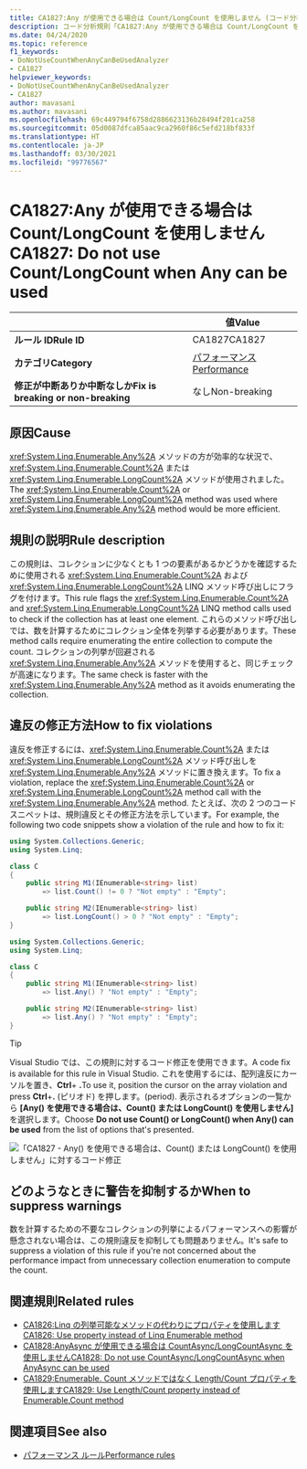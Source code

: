 ```yaml
---
title: CA1827:Any が使用できる場合は Count/LongCount を使用しません (コード分析)
description: コード分析規則「CA1827:Any が使用できる場合は Count/LongCount を使用しません」について
ms.date: 04/24/2020
ms.topic: reference
f1_keywords:
- DoNotUseCountWhenAnyCanBeUsedAnalyzer
- CA1827
helpviewer_keywords:
- DoNotUseCountWhenAnyCanBeUsedAnalyzer
- CA1827
author: mavasani
ms.author: mavasani
ms.openlocfilehash: 69c449794f6758d2886623136b28494f201ca258
ms.sourcegitcommit: 05d0087dfca85aac9ca2960f86c5efd218bf833f
ms.translationtype: HT
ms.contentlocale: ja-JP
ms.lasthandoff: 03/30/2021
ms.locfileid: "99776567"
---
```

# <a name="ca1827-do-not-use-countlongcount-when-any-can-be-used"></a><span data-ttu-id="8e549-103">CA1827:Any が使用できる場合は Count/LongCount を使用しません</span><span class="sxs-lookup"><span data-stu-id="8e549-103">CA1827: Do not use Count/LongCount when Any can be used</span></span>

| | <span data-ttu-id="8e549-104">値</span><span class="sxs-lookup"><span data-stu-id="8e549-104">Value</span></span> |
|-|-|
| <span data-ttu-id="8e549-105">**ルール ID**</span><span class="sxs-lookup"><span data-stu-id="8e549-105">**Rule ID**</span></span> |<span data-ttu-id="8e549-106">CA1827</span><span class="sxs-lookup"><span data-stu-id="8e549-106">CA1827</span></span>|
| <span data-ttu-id="8e549-107">**カテゴリ**</span><span class="sxs-lookup"><span data-stu-id="8e549-107">**Category**</span></span> |[<span data-ttu-id="8e549-108">パフォーマンス</span><span class="sxs-lookup"><span data-stu-id="8e549-108">Performance</span></span>](performance-warnings.md)|
| <span data-ttu-id="8e549-109">**修正が中断ありか中断なしか**</span><span class="sxs-lookup"><span data-stu-id="8e549-109">**Fix is breaking or non-breaking**</span></span> |<span data-ttu-id="8e549-110">なし</span><span class="sxs-lookup"><span data-stu-id="8e549-110">Non-breaking</span></span>|

## <a name="cause"></a><span data-ttu-id="8e549-111">原因</span><span class="sxs-lookup"><span data-stu-id="8e549-111">Cause</span></span>

<span data-ttu-id="8e549-112"><xref:System.Linq.Enumerable.Any%2A> メソッドの方が効率的な状況で、<xref:System.Linq.Enumerable.Count%2A> または <xref:System.Linq.Enumerable.LongCount%2A> メソッドが使用されました。</span><span class="sxs-lookup"><span data-stu-id="8e549-112">The <xref:System.Linq.Enumerable.Count%2A> or <xref:System.Linq.Enumerable.LongCount%2A> method was used where <xref:System.Linq.Enumerable.Any%2A> method would be more efficient.</span></span>

## <a name="rule-description"></a><span data-ttu-id="8e549-113">規則の説明</span><span class="sxs-lookup"><span data-stu-id="8e549-113">Rule description</span></span>

<span data-ttu-id="8e549-114">この規則は、コレクションに少なくとも 1 つの要素があるかどうかを確認するために使用される <xref:System.Linq.Enumerable.Count%2A> および <xref:System.Linq.Enumerable.LongCount%2A> LINQ メソッド呼び出しにフラグを付けます。</span><span class="sxs-lookup"><span data-stu-id="8e549-114">This rule flags the <xref:System.Linq.Enumerable.Count%2A> and <xref:System.Linq.Enumerable.LongCount%2A> LINQ method calls used to check if the collection has at least one element.</span></span> <span data-ttu-id="8e549-115">これらのメソッド呼び出しでは、数を計算するためにコレクション全体を列挙する必要があります。</span><span class="sxs-lookup"><span data-stu-id="8e549-115">These method calls require enumerating the entire collection to compute the count.</span></span> <span data-ttu-id="8e549-116">コレクションの列挙が回避される <xref:System.Linq.Enumerable.Any%2A> メソッドを使用すると、同じチェックが高速になります。</span><span class="sxs-lookup"><span data-stu-id="8e549-116">The same check is faster with the <xref:System.Linq.Enumerable.Any%2A> method as it avoids enumerating the collection.</span></span>

## <a name="how-to-fix-violations"></a><span data-ttu-id="8e549-117">違反の修正方法</span><span class="sxs-lookup"><span data-stu-id="8e549-117">How to fix violations</span></span>

<span data-ttu-id="8e549-118">違反を修正するには、<xref:System.Linq.Enumerable.Count%2A> または <xref:System.Linq.Enumerable.LongCount%2A> メソッド呼び出しを <xref:System.Linq.Enumerable.Any%2A> メソッドに置き換えます。</span><span class="sxs-lookup"><span data-stu-id="8e549-118">To fix a violation, replace the <xref:System.Linq.Enumerable.Count%2A> or <xref:System.Linq.Enumerable.LongCount%2A> method call with the <xref:System.Linq.Enumerable.Any%2A> method.</span></span> <span data-ttu-id="8e549-119">たとえば、次の 2 つのコード スニペットは、規則違反とその修正方法を示しています。</span><span class="sxs-lookup"><span data-stu-id="8e549-119">For example, the following two code snippets show a violation of the rule and how to fix it:</span></span>

```csharp
using System.Collections.Generic;
using System.Linq;

class C
{
    public string M1(IEnumerable<string> list)
        => list.Count() != 0 ? "Not empty" : "Empty";

    public string M2(IEnumerable<string> list)
        => list.LongCount() > 0 ? "Not empty" : "Empty";
}
```

```csharp
using System.Collections.Generic;
using System.Linq;

class C
{
    public string M1(IEnumerable<string> list)
        => list.Any() ? "Not empty" : "Empty";

    public string M2(IEnumerable<string> list)
        => list.Any() ? "Not empty" : "Empty";
}
```

> [!TIP]
> <span data-ttu-id="8e549-120">Visual Studio では、この規則に対するコード修正を使用できます。</span><span class="sxs-lookup"><span data-stu-id="8e549-120">A code fix is available for this rule in Visual Studio.</span></span> <span data-ttu-id="8e549-121">これを使用するには、配列違反にカーソルを置き、**Ctrl**+ **.**</span><span class="sxs-lookup"><span data-stu-id="8e549-121">To use it, position the cursor on the array violation and press **Ctrl**+**.**</span></span> <span data-ttu-id="8e549-122">(ピリオド) を押します。</span><span class="sxs-lookup"><span data-stu-id="8e549-122">(period).</span></span> <span data-ttu-id="8e549-123">表示されるオプションの一覧から **[Any() を使用できる場合は、Count() または LongCount() を使用しません]** を選択します。</span><span class="sxs-lookup"><span data-stu-id="8e549-123">Choose **Do not use Count() or LongCount() when Any() can be used** from the list of options that's presented.</span></span>
>
> ![「CA1827 - Any() を使用できる場合は、Count() または LongCount() を使用しません」に対するコード修正](media/ca1827-codefix.png)

## <a name="when-to-suppress-warnings"></a><span data-ttu-id="8e549-125">どのようなときに警告を抑制するか</span><span class="sxs-lookup"><span data-stu-id="8e549-125">When to suppress warnings</span></span>

<span data-ttu-id="8e549-126">数を計算するための不要なコレクションの列挙によるパフォーマンスへの影響が懸念されない場合は、この規則違反を抑制しても問題ありません。</span><span class="sxs-lookup"><span data-stu-id="8e549-126">It's safe to suppress a violation of this rule if you're not concerned about the performance impact from unnecessary collection enumeration to compute the count.</span></span>

## <a name="related-rules"></a><span data-ttu-id="8e549-127">関連規則</span><span class="sxs-lookup"><span data-stu-id="8e549-127">Related rules</span></span>

- [<span data-ttu-id="8e549-128">CA1826:Linq の列挙可能なメソッドの代わりにプロパティを使用します</span><span class="sxs-lookup"><span data-stu-id="8e549-128">CA1826: Use property instead of Linq Enumerable method</span></span>](ca1826.md)
- [<span data-ttu-id="8e549-129">CA1828:AnyAsync が使用できる場合は CountAsync/LongCountAsync を使用しません</span><span class="sxs-lookup"><span data-stu-id="8e549-129">CA1828: Do not use CountAsync/LongCountAsync when AnyAsync can be used</span></span>](ca1828.md)
- [<span data-ttu-id="8e549-130">CA1829:Enumerable. Count メソッドではなく Length/Count プロパティを使用します</span><span class="sxs-lookup"><span data-stu-id="8e549-130">CA1829: Use Length/Count property instead of Enumerable.Count method</span></span>](ca1829.md)

## <a name="see-also"></a><span data-ttu-id="8e549-131">関連項目</span><span class="sxs-lookup"><span data-stu-id="8e549-131">See also</span></span>

- [<span data-ttu-id="8e549-132">パフォーマンス ルール</span><span class="sxs-lookup"><span data-stu-id="8e549-132">Performance rules</span></span>](performance-warnings.md)

